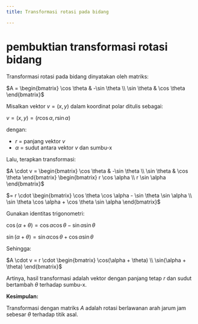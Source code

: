 ```yaml
---
title: Transformasi rotasi pada bidang

---
```


# pembuktian transformasi rotasi bidang
Transformasi rotasi pada bidang dinyatakan oleh matriks:

$A = \begin{bmatrix} 
\cos \theta & -\sin \theta \\ 
\sin \theta & \cos \theta 
\end{bmatrix}$

Misalkan vektor $v = (x, y)$ dalam koordinat polar ditulis sebagai:

$v = (x, y) = (r \cos \alpha, r \sin \alpha)$

dengan:
- $r$ = panjang vektor $v$
- $\alpha$ = sudut antara vektor $v$ dan sumbu-x

Lalu, terapkan transformasi:

$A \cdot v = \begin{bmatrix} 
\cos \theta & -\sin \theta \\ 
\sin \theta & \cos \theta 
\end{bmatrix} 
\begin{bmatrix} 
r \cos \alpha \\ 
r \sin \alpha 
\end{bmatrix}$

$= r \cdot \begin{bmatrix} 
\cos \theta \cos \alpha - \sin \theta \sin \alpha \\ 
\sin \theta \cos \alpha + \cos \theta \sin \alpha 
\end{bmatrix}$

Gunakan identitas trigonometri:

$\cos(\alpha + \theta) = \cos \alpha \cos \theta - \sin \alpha \sin \theta$

$\sin(\alpha + \theta) = \sin \alpha \cos \theta + \cos \alpha \sin \theta$

Sehingga:

$A \cdot v = r \cdot \begin{bmatrix} 
\cos(\alpha + \theta) \\ 
\sin(\alpha + \theta) 
\end{bmatrix}$

Artinya, hasil transformasi adalah vektor dengan panjang tetap $r$ dan sudut bertambah $\theta$ terhadap sumbu-x.

**Kesimpulan:**

Transformasi dengan matriks $A$ adalah rotasi berlawanan arah jarum jam sebesar $\theta$ terhadap titik asal.
